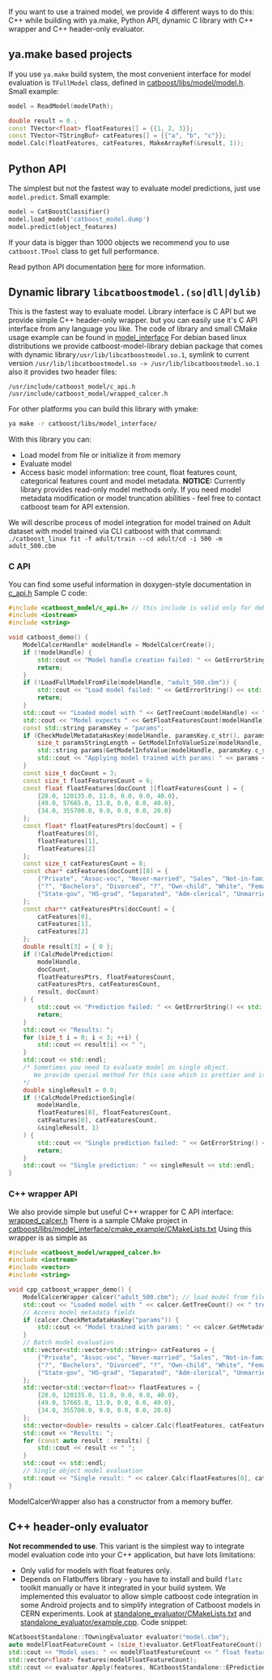 If you want to use a trained model, we provide 4 different ways to do this: C++ while building with ya.make, Python API, dynamic C library with C++ wrapper and C++ header-only evaluator.

## ya.make based projects
If you use `ya.make` build system, the most convenient interface for model evaluation is ```TFullModel``` class, defined in [catboost/libs/model/model.h](https://github.com/catboost/catboost/tree/master/catboost/libs/model/model.h).
Small example:
```cpp
model = ReadModel(modelPath);

double result = 0.;
const TVector<float> floatFeatures[] = {{1, 2, 3}};
const TVector<TStringBuf> catFeatures[] = {{"a", "b", "c"}};
model.Calc(floatFeatures, catFeatures, MakeArrayRef(&result, 1));
```

## Python API
The simplest but not the fastest way to evaluate model predictions, just use ```model.predict```.
Small example:
```python
model = CatBoostClassifier()
model.load_model('catboost_model.dump')
model.predict(object_features)
```
If your data is bigger than 1000 objects we recommend you to use ```catboost.TPool``` class to get full performance.

Read python API documentation [here](https://tech.yandex.com/catboost/doc/dg/concepts/python-usages-examples-docpage/) for more information.


## Dynamic library ```libcatboostmodel.(so|dll|dylib)```
This is the fastest way to evaluate model. Library interface is C API but we provide simple C++ header-only wrapper.
but you can easily use it's C API interface from any language you like.
The code of library and small CMake usage example can be found in [model_interface](https://github.com/catboost/catboost/tree/master/catboost/libs/model_interface)
For debian based linux distributions we provide catboost-model-library debian package that comes with dynamic library`/usr/lib/libcatboostmodel.so.1`, symlink to current version `/usr/lib/libcatboostmodel.so -> /usr/lib/libcatboostmodel.so.1`
also it provides two header files:
```
/usr/include/catboost_model/c_api.h
/usr/include/catboost_model/wrapped_calcer.h
```
For other platforms you can build this library with ymake:
```bash
ya make -r catboost/libs/model_interface/
```

With this library you can:
 - Load model from file or initialize it from memory
 - Evaluate model
 - Access basic model information: tree count, float features count, categorical features count and model metadata.
**NOTICE:** Currently library provides read-only model methods only. If you need model metadata modification or model truncation abilities - feel free to contact catboost team for API extension.


We will describe process of model integration for model trained on Adult dataset with model trained via CLI catboost with that command:
`./catboost_linux fit -f adult/train --cd adult/cd -i 500 -m adult_500.cbm`

### C API
You can find some useful information in doxygen-style documentation in [c_api.h](https://github.com/catboost/catboost/tree/master/catboost/libs/model_interface/c_api.h)
Sample C code:
```cpp
#include <catboost_model/c_api.h> // this include is valid only for debian
#include <iostream>
#include <string>

void catboost_demo() {
    ModelCalcerHandle* modelHandle = ModelCalcerCreate();
    if (!modelHandle) {
        std::cout << "Model handle creation failed: " << GetErrorString() << std::endl;
        return;
    }
    if (!LoadFullModelFromFile(modelHandle, "adult_500.cbm")) {
        std::cout << "Load model failed: " << GetErrorString() << std::endl;
        return;
    }
    std::cout << "Loaded model with " << GetTreeCount(modelHandle) << " trees." << std::endl;
    std::cout << "Model expects " << GetFloatFeaturesCount(modelHandle) << " float features and " << GetCatFeaturesCount(modelHandle) << " categorical features" << std::endl;
    const std::string paramsKey = "params";
    if (CheckModelMetadataHasKey(modelHandle, paramsKey.c_str(), paramsKey.size())) {
        size_t paramsStringLength = GetModelInfoValueSize(modelHandle, paramsKey.c_str(), paramsKey.size());
        std::string params(GetModelInfoValue(modelHandle, paramsKey.c_str(), paramsKey.size()), paramsStringLength);
        std::cout << "Applying model trained with params: " << params << std::endl;
    }
    const size_t docCount = 3;
    const size_t floatFeaturesCount = 6;
    const float floatFeatures[docCount ][floatFeaturesCount ] = {
        {28.0, 120135.0, 11.0, 0.0, 0.0, 40.0},
        {49.0, 57665.0, 13.0, 0.0, 0.0, 40.0},
        {34.0, 355700.0, 9.0, 0.0, 0.0, 20.0}
    };
    const float* floatFeaturesPtrs[docCount] = {
        floatFeatures[0],
        floatFeatures[1],
        floatFeatures[2]
    };
    const size_t catFeaturesCount = 8;
    const char* catFeatures[docCount][8] = {
        {"Private", "Assoc-voc", "Never-married", "Sales", "Not-in-family", "White", "Female", "United-States"},
        {"?", "Bachelors", "Divorced", "?", "Own-child", "White", "Female", "United-States"},
        {"State-gov", "HS-grad", "Separated", "Adm-clerical", "Unmarried", "White", "Female", "United-States"}
    };
    const char** catFeaturesPtrs[docCount] = {
        catFeatures[0],
        catFeatures[1],
        catFeatures[2]
    };
    double result[3] = { 0 };
    if (!CalcModelPrediction(
        modelHandle,
        docCount,
        floatFeaturesPtrs, floatFeaturesCount,
        catFeaturesPtrs, catFeaturesCount,
        result, docCount)
    ) {
        std::cout << "Prediction failed: " << GetErrorString() << std::endl;
        return;
    }
    std::cout << "Results: ";
    for (size_t i = 0; i < 3; ++i) {
        std::cout << result[i] << " ";
    }
    std::cout << std::endl;
    /* Sometimes you need to evaluate model on single object.
       We provide special method for this case which is prettier and is little faster than calling batch evaluation for single object
    */
    double singleResult = 0.0;
    if (!CalcModelPredictionSingle(
        modelHandle,
        floatFeatures[0], floatFeaturesCount,
        catFeatures[0], catFeaturesCount,
        &singleResult, 1)
    ) {
        std::cout << "Single prediction failed: " << GetErrorString() << std::endl;
        return;
    }
    std::cout << "Single prediction: " << singleResult << std::endl;
}
```
### C++ wrapper API
We also provide simple but useful C++ wrapper for C API interface: [wrapped_calcer.h](https://github.com/catboost/catboost/tree/master/catboost/libs/model_interface/wrapped_calcer.h)
There is a sample CMake project in [catboost/libs/model_interface/cmake_example/CMakeLists.txt](https://github.com/catboost/catboost/tree/master/catboost/libs/model_interface/cmake_example/CMakeLists.txt)
Using this wrapper is as simple as 
```cpp
#include <catboost_model/wrapped_calcer.h>
#include <iostream>
#include <vector>
#include <string>

void cpp_catboost_wrapper_demo() {
    ModelCalcerWrapper calcer("adult_500.cbm"); // load model from file
    std::cout << "Loaded model with " << calcer.GetTreeCount() << " trees, " << calcer.GetFloatFeaturesCount() << " float features and " << calcer.GetCatFeaturesCount() << " categorical features" << std::endl;
    // Access model metadata fields
    if (calcer.CheckMetadataHasKey("params")) {
        std::cout << "Model trained with params: " << calcer.GetMetadataKeyValue("params") << std::endl;
    }
    // Batch model evaluation
    std::vector<std::vector<std::string>> catFeatures = {
        {"Private", "Assoc-voc", "Never-married", "Sales", "Not-in-family", "White", "Female", "United-States"},
        {"?", "Bachelors", "Divorced", "?", "Own-child", "White", "Female", "United-States"},
        {"State-gov", "HS-grad", "Separated", "Adm-clerical", "Unmarried", "White", "Female", "United-States"}
    };
    std::vector<std::vector<float>> floatFeatures = {
        {28.0, 120135.0, 11.0, 0.0, 0.0, 40.0},
        {49.0, 57665.0, 13.0, 0.0, 0.0, 40.0},
        {34.0, 355700.0, 9.0, 0.0, 0.0, 20.0}
    };
    std::vector<double> results = calcer.Calc(floatFeatures, catFeatures);
    std::cout << "Results: ";
    for (const auto result : results) {
        std::cout << result << " ";
    }
    std::cout << std::endl;
    // Single object model evaluation
    std::cout << "Single result: " << calcer.Calc(floatFeatures[0], catFeatures[0]) << std::endl;
}
```
ModelCalcerWrapper also has a constructor from a memory buffer.

## C++ header-only evaluator
**Not recommended to use**. This variant is the simplest way to integrate model evaluation code into your C++ application, but have lots limitations:
* Only valid for models with float features only.
* Depends on Flatbuffers library - you have to install and build `flatc` toolkit manually or have it integrated in your build system.
We implemented this evaluator to allow simple catboost code integration in some Android projects and to simplify integration of Catboost models in CERN experiments.
Look at [standalone_evaluator/CMakeLists.txt](https://github.com/catboost/catboost/tree/master/catboost/libs/standalone_evaluator/CMakeLists.txt) and
[standalone_evaluator/example.cpp](https://github.com/catboost/catboost/tree/master/catboost/libs/standalone_evaluator/example.cpp).
Code snippet:
```cpp
NCatboostStandalone::TOwningEvaluator evaluator("model.cbm");
auto modelFloatFeatureCount = (size_t)evaluator.GetFloatFeatureCount();
std::cout << "Model uses: " << modelFloatFeatureCount << " float features" << std::endl;
std::vector<float> features(modelFloatFeatureCount);
std::cout << evaluator.Apply(features, NCatboostStandalone::EPredictionType::RawValue) << std::endl;
```
